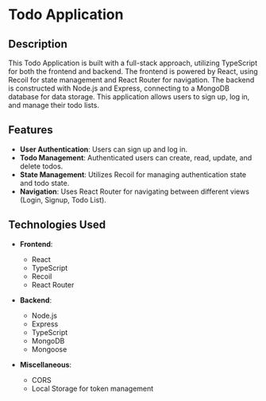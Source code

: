 # Todo Application

## Description

This Todo Application is built with a full-stack approach, utilizing TypeScript for both the frontend and backend. The frontend is powered by React, using Recoil for state management and React Router for navigation. The backend is constructed with Node.js and Express, connecting to a MongoDB database for data storage. This application allows users to sign up, log in, and manage their todo lists.

## Features

- **User Authentication**: Users can sign up and log in.
- **Todo Management**: Authenticated users can create, read, update, and delete todos.
- **State Management**: Utilizes Recoil for managing authentication state and todo state.
- **Navigation**: Uses React Router for navigating between different views (Login, Signup, Todo List).

## Technologies Used

- **Frontend**:
  - React
  - TypeScript
  - Recoil
  - React Router

- **Backend**:
  - Node.js
  - Express
  - TypeScript
  - MongoDB
  - Mongoose

- **Miscellaneous**:
  - CORS
  - Local Storage for token management


